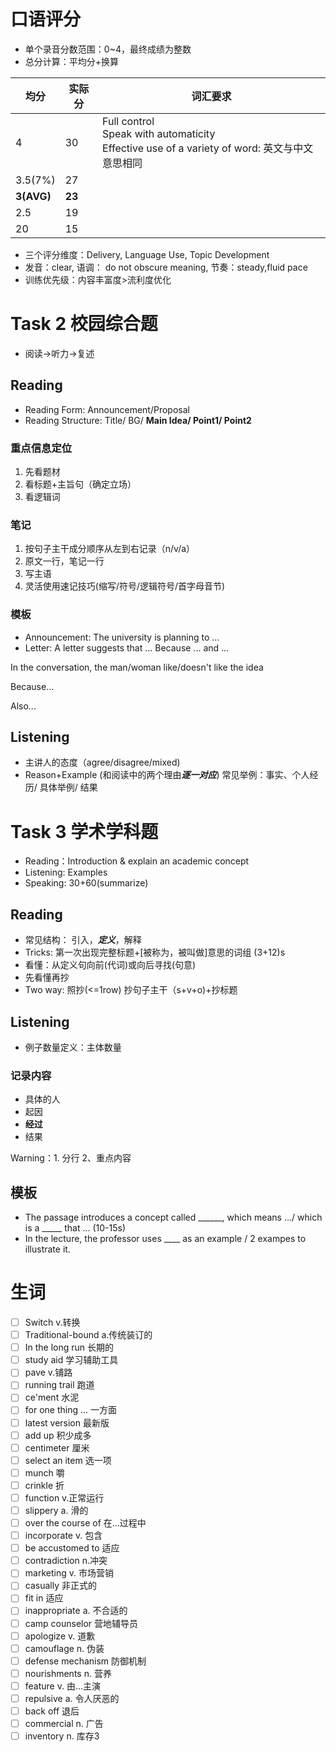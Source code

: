 # 口语评分

* 单个录音分数范围：0~4，最终成绩为整数
* 总分计算：平均分+换算

| 均分             | 实际分       | 词汇要求                                                                                               |
| ---------------- | ------------ | ------------------------------------------------------------------------------------------------------ |
| 4                | 30           | Full control<br />Speak with automaticity <br />Effective use of a variety of word: 英文与中文意思相同 |
| 3.5(7%)          | 27           |                                                                                                        |
| **3(AVG)** | **23** |                                                                                                        |
| 2.5              | 19           |                                                                                                        |
| 20               | 15           |                                                                                                        |

* 三个评分维度：Delivery, Language Use, Topic Development
* 发音：clear, 语调： do not obscure meaning, 节奏：steady,fluid pace
* 训练优先级：内容丰富度>流利度优化

# Task 2 校园综合题

* 阅读->听力->复述

## Reading

* Reading Form: Announcement/Proposal
* Reading Structure: Title/ BG/ **Main Idea/ Point1/ Point2**

### 重点信息定位

1. 先看题材
2. 看标题+主旨句（确定立场）
3. 看逻辑词

### 笔记

1. 按句子主干成分顺序从左到右记录（n/v/a）
2. 原文一行，笔记一行
3. 写主语
4. 灵活使用速记技巧(缩写/符号/逻辑符号/首字母音节)

### 模板

* Announcement: The university is planning to ...
* Letter: A letter suggests that ...
  Because ... and ...

In the conversation, the man/woman like/doesn't like the idea

Because...

Also...

## Listening

* 主讲人的态度（agree/disagree/mixed)
* Reason+Example (和阅读中的两个理由***逐一对应***)
  常见举例：事实、个人经历/ 具体举例/ 结果

# Task 3 学术学科题

* Reading：Introduction & explain an academic concept
* Listening: Examples
* Speaking: 30+60(summarize)

## Reading

* 常见结构： 引入，***定义***，解释
* Tricks: 第一次出现完整标题+[被称为，被叫做]意思的词组 (3+12)s
* 看懂：从定义句向前(代词)或向后寻找(句意)
* 先看懂再抄
* Two way: 照抄(<=1row) 抄句子主干（s+v+o)+抄标题

## Listening

* 例子数量定义：主体数量

### 记录内容

* 具体的人
* 起因
* **经过**
* 结果

Warning：1. 分行 2、重点内容

## 模板

* The passage introduces a concept called ______, which means .../ which is a _____ that ... (10-15s)
* In the lecture, the professor uses ____ as an example / 2 exampes to illustrate it.

# 生词

* [ ] Switch v.转换
* [ ] Traditional-bound a.传统装订的
* [ ] In the long run 长期的
* [ ] study aid 学习辅助工具
* [ ] pave v.铺路
* [ ] running trail 跑道
* [ ] ce'ment 水泥
* [ ] for one thing ... 一方面
* [ ] latest version 最新版
* [ ] add up 积少成多
* [ ] centimeter 厘米
* [ ] select an item 选一项
* [ ] munch 嚼
* [ ] crinkle 折
* [ ] function v.正常运行
* [ ] slippery a. 滑的
* [ ] over the course of 在...过程中
* [ ] incorporate v. 包含
* [ ] be accustomed to 适应
* [ ] contradiction n.冲突
* [ ] marketing v. 市场营销
* [ ] casually 非正式的
* [ ] fit in 适应
* [ ] inappropriate a. 不合适的
* [ ] camp counselor 营地辅导员
* [ ] apologize v. 道歉
* [ ] camouflage n. 伪装
* [ ] defense mechanism 防御机制
* [ ] nourishments n. 营养
* [ ] feature v. 由...主演
* [ ] repulsive a. 令人厌恶的
* [ ] back off 退后
* [ ] commercial n. 广告
* [ ] inventory n. 库存3
